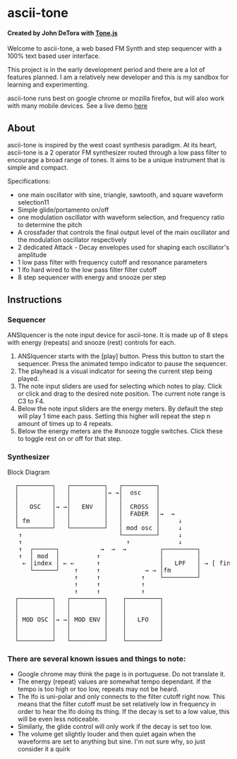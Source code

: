 # ascii-tone

#### Created by John DeTora with [Tone.js](https://github.com/Tonejs/Tone.js)

Welcome to ascii-tone, a web based FM Synth and step sequencer with a 100% text based user interface.

This project is in the early development period and there are a lot of features planned. I am a relatively new developer and this is my sandbox for learning and experimenting.

ascii-tone runs best on google chrome or mozilla firefox, but will also work with many mobile devices.
See a live demo [here](www.echocoast.net/asciitone/index.html)

## About

ascii-tone is inspired by the west coast synthesis paradigm. At its heart, ascii-tone is a 2 operator FM synthesizer routed through a low pass filter to encourage a broad range of tones. It aims to be a unique instrument that is simple and compact.

Specifications:

-   one main oscillator with sine, triangle, sawtooth, and square waveform selection11
-   Simple glide/portamento on/off
-   one modulation oscillator with waveform selection, and frequency ratio to determine the pitch
-   A crossfader that controls the final output level of the main oscillator and the modulation oscillator respectively
-   2 dedicated Attack - Decay envelopes used for shaping each oscillator's amplitude
-   1 low pass filter with frequency cutoff and resonance parameters
-   1 lfo hard wired to the low pass filter filter cutoff
-   8 step sequencer with energy and snooze per step

## Instructions

### Sequencer

ANSIquencer is the note input device for ascii-tone. It is made up of 8 steps with energy (repeats) and snooze (rest) controls for each.

1. ANSIquencer starts with the [play] button. Press this button to start the sequencer. Press the animated tempo indicator to pause the sequencer.
2. The playhead is a visual indicator for seeing the current step being played.
3. The note input sliders are used for selecting which notes to play. Click or click and drag to the desired note position. The current note range is C3 to F4.
4. Below the note input sliders are the energy meters. By default the step will play 1 time each pass. Setting this higher will repeat the step n amount of times up to 4 repeats.
5. Below the energy meters are the #snooze toggle switches. Click these to toggle rest on or off for that step.

### Synthesizer

Block Diagram

<pre>
  ┌─────────┐   ┌─────────┐   ┌─────────┐             
  │         │   │         │→ →│  osc    │             
  │         │   │         │   │         │             
  │   OSC   │→ →│   ENV   │   │  CROSS  │               
  │         │   │         │   │  FADER  │→  →            
  │ fm      │   │         │   │         │     ↓     
  └─────────┘   └─────────┘   │ mod osc │     ↓     
   ↑                          └─────────┘     ↓
   ↑                            ↑             ↓
   ↑  ┌──────┐           →  →  →         ┌─────────┐     
   ↑  │ mod  │          ↑                │         │
    ← │index │ ← ←      ↑                │   LPF   │ → [ final output ] 
      └──────┘    ↑     ↑            → → │fm       │ 
                  ↑     ↑           ↑    └─────────┘      
                  ↑     ↑           ↑          
                  ↑     ↑           ↑           
  ┌─────────┐   ┌─────────┐    ┌─────────┐       
  │         │   │         │    │         │      
  │         │   │         │    │         │            
  │ MOD OSC │→ →│ MOD ENV │    │   LFO   │            
  │         │   │         │    │         │           
  │         │   │         │    │         │            
  └─────────┘   └─────────┘    └─────────┘            
</pre>

### There are several known issues and things to note:

-   Google chrome may think the page is in portuguese. Do not translate it.
-   The energy (repeat) values are somewhat tempo dependant. If the tempo is too high or too low, repeats may not be heard.
-   The lfo is uni-polar and only connects to the filter cutoff right now. This means that the filter cutoff must be set relatively low in frequency in order to hear the lfo doing its thing. If the decay is set to a low value, this will be even less noticeable.
-   Similarly, the glide control will only work if the decay is set too low.
-   The volume get slightly louder and then quiet again when the waveforms are set to anything but sine. I'm not sure why, so just consider it a quirk
